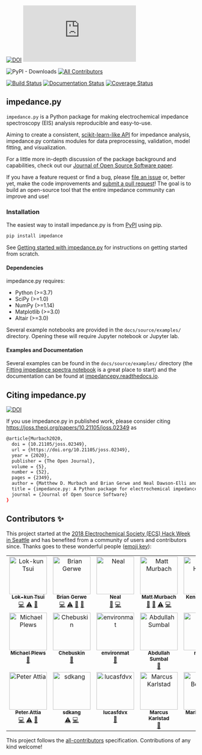 [![DOI](https://zenodo.org/badge/136110609.svg)](https://zenodo.org/badge/latestdoi/136110609)  ![GitHub release](https://img.shields.io/github/release/ECSHackWeek/impedance.py)

![PyPI - Downloads](https://img.shields.io/pypi/dm/impedance?style=flat-square)  [![All Contributors](https://img.shields.io/badge/all_contributors-11-orange.svg?style=flat-square)](#contributors)

[![Build Status](https://travis-ci.org/ECSHackWeek/impedance.py.svg?branch=master&kill_cache=1)](https://travis-ci.org/ECSHackWeek/impedance.py)  [![Documentation Status](https://readthedocs.org/projects/impedancepy/badge/?version=latest&kill_cache=1)](https://impedancepy.readthedocs.io/en/latest/?badge=latest) [![Coverage Status](https://coveralls.io/repos/github/ECSHackWeek/impedance.py/badge.svg?branch=master&kill_cache=1)](https://coveralls.io/github/ECSHackWeek/impedance.py?branch=master)

impedance.py
------------

`impedance.py` is a Python package for making electrochemical impedance spectroscopy (EIS) analysis reproducible and easy-to-use.

Aiming to create a consistent, [scikit-learn-like API](https://arxiv.org/abs/1309.0238) for impedance analysis, impedance.py contains modules for data preprocessing, validation, model fitting, and visualization.

For a little more in-depth discussion of the package background and capabilities, check out our [Journal of Open Source Software paper](https://joss.theoj.org/papers/10.21105/joss.02349).

If you have a feature request or find a bug, please [file an issue](https://github.com/ECSHackWeek/impedance.py/issues) or, better yet, make the code improvements and [submit a pull request](https://help.github.com/articles/creating-a-pull-request-from-a-fork/)! The goal is to build an open-source tool that the entire impedance community can improve and use!

### Installation

The easiest way to install impedance.py is from [PyPI](https://pypi.org/project/impedance/) using pip.

```bash
pip install impedance
```

See [Getting started with impedance.py](https://impedancepy.readthedocs.io/en/latest/getting-started.html) for instructions on getting started from scratch.

#### Dependencies

impedance.py requires:

-   Python (>=3.7)
-   SciPy (>=1.0)
-   NumPy (>=1.14)
-   Matplotlib (>=3.0)
-   Altair (>=3.0)

Several example notebooks are provided in the `docs/source/examples/` directory. Opening these will require Jupyter notebook or Jupyter lab.

#### Examples and Documentation

Several examples can be found in the `docs/source/examples/` directory (the [Fitting impedance spectra notebook](https://impedancepy.readthedocs.io/en/latest/examples/fitting_example.html) is a great place to start) and the documentation can be found at [impedancepy.readthedocs.io](https://impedancepy.readthedocs.io/en/latest/).

## Citing impedance.py

[![DOI](https://joss.theoj.org/papers/10.21105/joss.02349/status.svg)](https://doi.org/10.21105/joss.02349)

If you use impedance.py in published work, please consider citing https://joss.theoj.org/papers/10.21105/joss.02349 as

```bash
@article{Murbach2020,
  doi = {10.21105/joss.02349},
  url = {https://doi.org/10.21105/joss.02349},
  year = {2020},
  publisher = {The Open Journal},
  volume = {5},
  number = {52},
  pages = {2349},
  author = {Matthew D. Murbach and Brian Gerwe and Neal Dawson-Elli and Lok-kun Tsui},
  title = {impedance.py: A Python package for electrochemical impedance analysis},
  journal = {Journal of Open Source Software}
}
```

## Contributors ✨

This project started at the [2018 Electrochemical Society (ECS) Hack Week in Seattle](https://www.electrochem.org/233/hack-week) and has benefited from a community of users and contributors since. Thanks goes to these wonderful people ([emoji key](https://allcontributors.org/docs/en/emoji-key)):

<!-- ALL-CONTRIBUTORS-LIST:START - Do not remove or modify this section -->
<!-- prettier-ignore-start -->
<!-- markdownlint-disable -->
<table>
  <tbody>
    <tr>
      <td align="center" valign="top" width="14.28%"><a href="https://github.com/lktsui"><img src="https://avatars0.githubusercontent.com/u/22246069?v=4?s=100" width="100px;" alt="Lok-kun Tsui"/><br /><sub><b>Lok-kun Tsui</b></sub></a><br /><a href="https://github.com/ECSHackWeek/impedance.py/commits?author=lktsui" title="Code">💻</a> <a href="https://github.com/ECSHackWeek/impedance.py/commits?author=lktsui" title="Tests">⚠️</a> <a href="https://github.com/ECSHackWeek/impedance.py/commits?author=lktsui" title="Documentation">📖</a></td>
      <td align="center" valign="top" width="14.28%"><a href="https://github.com/BGerwe"><img src="https://avatars3.githubusercontent.com/u/38819321?v=4?s=100" width="100px;" alt="Brian Gerwe"/><br /><sub><b>Brian Gerwe</b></sub></a><br /><a href="https://github.com/ECSHackWeek/impedance.py/commits?author=BGerwe" title="Code">💻</a> <a href="https://github.com/ECSHackWeek/impedance.py/commits?author=BGerwe" title="Tests">⚠️</a> <a href="https://github.com/ECSHackWeek/impedance.py/commits?author=BGerwe" title="Documentation">📖</a> <a href="https://github.com/ECSHackWeek/impedance.py/pulls?q=is%3Apr+reviewed-by%3ABGerwe" title="Reviewed Pull Requests">👀</a></td>
      <td align="center" valign="top" width="14.28%"><a href="https://github.com/nealde"><img src="https://avatars2.githubusercontent.com/u/25877868?v=4?s=100" width="100px;" alt="Neal"/><br /><sub><b>Neal</b></sub></a><br /><a href="https://github.com/ECSHackWeek/impedance.py/pulls?q=is%3Apr+reviewed-by%3Anealde" title="Reviewed Pull Requests">👀</a> <a href="https://github.com/ECSHackWeek/impedance.py/commits?author=nealde" title="Code">💻</a></td>
      <td align="center" valign="top" width="14.28%"><a href="http://mattmurbach.com"><img src="https://avatars3.githubusercontent.com/u/9369020?v=4?s=100" width="100px;" alt="Matt Murbach"/><br /><sub><b>Matt Murbach</b></sub></a><br /><a href="https://github.com/ECSHackWeek/impedance.py/commits?author=mdmurbach" title="Documentation">📖</a> <a href="https://github.com/ECSHackWeek/impedance.py/pulls?q=is%3Apr+reviewed-by%3Amdmurbach" title="Reviewed Pull Requests">👀</a> <a href="https://github.com/ECSHackWeek/impedance.py/commits?author=mdmurbach" title="Tests">⚠️</a> <a href="https://github.com/ECSHackWeek/impedance.py/commits?author=mdmurbach" title="Code">💻</a></td>
      <td align="center" valign="top" width="14.28%"><a href="https://kennyvh.com"><img src="https://avatars2.githubusercontent.com/u/29909203?v=4?s=100" width="100px;" alt="Kenny Huynh"/><br /><sub><b>Kenny Huynh</b></sub></a><br /><a href="https://github.com/ECSHackWeek/impedance.py/issues?q=author%3Ahkennyv" title="Bug reports">🐛</a> <a href="https://github.com/ECSHackWeek/impedance.py/commits?author=hkennyv" title="Code">💻</a></td>
      <td align="center" valign="top" width="14.28%"><a href="https://github.com/lawrencerenna"><img src="https://avatars0.githubusercontent.com/u/49174337?v=4?s=100" width="100px;" alt="lawrencerenna"/><br /><sub><b>lawrencerenna</b></sub></a><br /><a href="#ideas-lawrencerenna" title="Ideas, Planning, & Feedback">🤔</a></td>
      <td align="center" valign="top" width="14.28%"><a href="https://github.com/Rowin"><img src="https://avatars3.githubusercontent.com/u/1727478?v=4?s=100" width="100px;" alt="Rowin"/><br /><sub><b>Rowin</b></sub></a><br /><a href="https://github.com/ECSHackWeek/impedance.py/issues?q=author%3ARowin" title="Bug reports">🐛</a> <a href="https://github.com/ECSHackWeek/impedance.py/commits?author=Rowin" title="Code">💻</a></td>
    </tr>
    <tr>
      <td align="center" valign="top" width="14.28%"><a href="https://github.com/michaelplews"><img src="https://avatars2.githubusercontent.com/u/14098929?v=4?s=100" width="100px;" alt="Michael Plews"/><br /><sub><b>Michael Plews</b></sub></a><br /><a href="#ideas-michaelplews" title="Ideas, Planning, & Feedback">🤔</a></td>
      <td align="center" valign="top" width="14.28%"><a href="https://github.com/Chebuskin"><img src="https://avatars0.githubusercontent.com/u/33787723?v=4?s=100" width="100px;" alt="Chebuskin"/><br /><sub><b>Chebuskin</b></sub></a><br /><a href="https://github.com/ECSHackWeek/impedance.py/issues?q=author%3AChebuskin" title="Bug reports">🐛</a></td>
      <td align="center" valign="top" width="14.28%"><a href="https://github.com/environmat"><img src="https://avatars0.githubusercontent.com/u/9309353?v=4?s=100" width="100px;" alt="environmat"/><br /><sub><b>environmat</b></sub></a><br /><a href="https://github.com/ECSHackWeek/impedance.py/issues?q=author%3Aenvironmat" title="Bug reports">🐛</a></td>
      <td align="center" valign="top" width="14.28%"><a href="http://www.abdullahsumbal.com"><img src="https://avatars2.githubusercontent.com/u/12946947?v=4?s=100" width="100px;" alt="Abdullah Sumbal"/><br /><sub><b>Abdullah Sumbal</b></sub></a><br /><a href="https://github.com/ECSHackWeek/impedance.py/issues?q=author%3Aabdullahsumbal" title="Bug reports">🐛</a></td>
      <td align="center" valign="top" width="14.28%"><a href="https://github.com/nobkat"><img src="https://avatars3.githubusercontent.com/u/29077445?v=4?s=100" width="100px;" alt="nobkat"/><br /><sub><b>nobkat</b></sub></a><br /><a href="https://github.com/ECSHackWeek/impedance.py/commits?author=nobkat" title="Code">💻</a></td>
      <td align="center" valign="top" width="14.28%"><a href="https://github.com/nickbrady"><img src="https://avatars1.githubusercontent.com/u/7471367?v=4?s=100" width="100px;" alt="Nick"/><br /><sub><b>Nick</b></sub></a><br /><a href="https://github.com/ECSHackWeek/impedance.py/issues?q=author%3Anickbrady" title="Bug reports">🐛</a> <a href="https://github.com/ECSHackWeek/impedance.py/commits?author=nickbrady" title="Code">💻</a></td>
      <td align="center" valign="top" width="14.28%"><a href="https://github.com/aokomorowski"><img src="https://avatars.githubusercontent.com/u/43665474?v=4?s=100" width="100px;" alt="aokomorowski"/><br /><sub><b>aokomorowski</b></sub></a><br /><a href="https://github.com/ECSHackWeek/impedance.py/commits?author=aokomorowski" title="Code">💻</a></td>
    </tr>
    <tr>
      <td align="center" valign="top" width="14.28%"><a href="https://petermattia.com"><img src="https://avatars.githubusercontent.com/u/29551858?v=4?s=100" width="100px;" alt="Peter Attia"/><br /><sub><b>Peter Attia</b></sub></a><br /><a href="https://github.com/ECSHackWeek/impedance.py/commits?author=petermattia" title="Code">💻</a> <a href="https://github.com/ECSHackWeek/impedance.py/commits?author=petermattia" title="Tests">⚠️</a> <a href="https://github.com/ECSHackWeek/impedance.py/commits?author=petermattia" title="Documentation">📖</a></td>
      <td align="center" valign="top" width="14.28%"><a href="http://sdkang.org"><img src="https://avatars.githubusercontent.com/u/55116501?v=4?s=100" width="100px;" alt="sdkang"/><br /><sub><b>sdkang</b></sub></a><br /><a href="https://github.com/ECSHackWeek/impedance.py/commits?author=stephendkang" title="Tests">⚠️</a> <a href="https://github.com/ECSHackWeek/impedance.py/commits?author=stephendkang" title="Code">💻</a></td>
      <td align="center" valign="top" width="14.28%"><a href="https://github.com/lucasfdvx"><img src="https://avatars.githubusercontent.com/u/85888904?v=4?s=100" width="100px;" alt="lucasfdvx"/><br /><sub><b>lucasfdvx</b></sub></a><br /><a href="https://github.com/ECSHackWeek/impedance.py/issues?q=author%3Alucasfdvx" title="Bug reports">🐛</a></td>
      <td align="center" valign="top" width="14.28%"><a href="https://github.com/SaftMacki"><img src="https://avatars.githubusercontent.com/u/90030271?v=4?s=100" width="100px;" alt="Marcus Karlstad"/><br /><sub><b>Marcus Karlstad</b></sub></a><br /><a href="https://github.com/ECSHackWeek/impedance.py/issues?q=author%3ASaftMacki" title="Bug reports">🐛</a></td>
      <td align="center" valign="top" width="14.28%"><a href="https://github.com/markbouman"><img src="https://avatars.githubusercontent.com/u/103944120?v=4?s=100" width="100px;" alt="Mark Bouman"/><br /><sub><b>Mark Bouman</b></sub></a><br /><a href="https://github.com/ECSHackWeek/impedance.py/issues?q=author%3Amarkbouman" title="Bug reports">🐛</a> <a href="https://github.com/ECSHackWeek/impedance.py/commits?author=markbouman" title="Code">💻</a></td>
      <td align="center" valign="top" width="14.28%"><a href="https://github.com/oslopanda"><img src="https://avatars.githubusercontent.com/u/33810430?v=4?s=100" width="100px;" alt="oslopanda"/><br /><sub><b>oslopanda</b></sub></a><br /><a href="https://github.com/ECSHackWeek/impedance.py/issues?q=author%3Aoslopanda" title="Bug reports">🐛</a></td>
      <td align="center" valign="top" width="14.28%"><a href="https://github.com/pililac"><img src="https://avatars.githubusercontent.com/u/60116646?v=4?s=100" width="100px;" alt="pililac"/><br /><sub><b>pililac</b></sub></a><br /><a href="https://github.com/ECSHackWeek/impedance.py/issues?q=author%3Apililac" title="Bug reports">🐛</a></td>
    </tr>
  </tbody>
</table>

<!-- markdownlint-restore -->
<!-- prettier-ignore-end -->

<!-- ALL-CONTRIBUTORS-LIST:END -->

This project follows the [all-contributors](https://github.com/all-contributors/all-contributors) specification. Contributions of any kind welcome!
